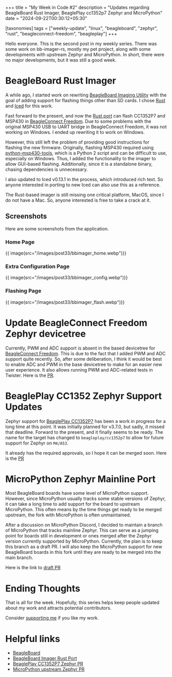 +++
title = "My Week in Code #2"
description = "Updates regarding BeagleBoard Rust Imager, BeaglePlay cc1352p7 Zephyr and MicroPython"
date = "2024-09-22T00:30:12+05:30"

[taxonomies]
tags = ["weekly-update", "linux", "beagleboard", "zephyr", "rust", "beagleconnect-freedom", "beagleplay"]
+++


Hello everyone. This is the second post in my weekly series. There was some work on bb-imager-rs, mostly my pet project, along with some developments with upstream Zephyr and MicroPython. In short, there were no major developments, but it was still a good week.

# BeagleBoard Rust Imager

A while ago, I started work on rewriting [BeagleBoard Imaging Utility](https://www.beagleboard.org/bb-imager) with the goal of adding support for flashing things other than SD cards. I chose [Rust](https://www.rust-lang.org/) and [Iced](https://iced.rs/) for this work.

Fast forward to the present, and now the [Rust port](https://openbeagle.org/ayush1325/bb-imager-rs) can flash CC1352P7 and MSP430 in [BeagleConnect Freedom](https://www.beagleboard.org/boards/beagleconnect-freedom). Due to some problems with the original MSP430 USB to UART bridge in BeagleConnect Freedom, it was not working on Windows. I ended up rewriting it to work on Windows. 

However, this still left the problem of providing good instructions for flashing the new firmware. Originally, flashing MSP430 required using [python-msp430-tools](https://github.com/zsquareplusc/python-msp430-tools/tree/master), which is a Python 2 script and can be difficult to use, especially on Windows. Thus, I added the functionality to the imager to allow GUI-based flashing. Additionally, since it is a standalone binary, chasing dependencies is unnecessary.

I also updated to Iced v0.13.1 in the process, which introduced rich text. So anyone interested in porting to new Iced can also use this as a reference.

The Rust-based imager is still missing one critical platform, MacOS, since I do not have a Mac. So, anyone interested is free to take a crack at it.

## Screenshots

Here are some screenshots from the application.

### Home Page
{{ image(src="/images/post33/bbimager_home.webp")}}

### Extra Configuration Page
{{ image(src="/images/post33/bbimager_config.webp")}}

### Flashing Page
{{ image(src="/images/post33/bbimager_flash.webp")}}

# Update BeagleConnect Freedom Zephyr devicetree

Currently, PWM and ADC support is absent in the based devicetree for [BeagleConnect Freedom](https://www.beagleboard.org/boards/beagleconnect-freedom). This is due to the fact that I added PWM and ADC support quite recently. So, after some deliberation, I think it would be best to enable ADC and PWM in the base devicetree to make for an easier new user experience. It also allows running PWM and ADC-related tests in Twister. Here is the [PR](https://github.com/zephyrproject-rtos/zephyr/pull/78667).

# BeaglePlay CC1352 Zephyr Support Updates

Zephyr support for [BeaglePlay CC1352P7](https://www.beagleboard.org/boards/beagleplay) has been a work in progress for a long time at this point. It was initially planned for v3.7.0, but sadly, it missed that deadline. Forward to the present, and it finally seems to be ready. The name for the target has changed to `beagleplay/cc1352p7` to allow for future support for Zephyr on `M4/A53`.

It already has the required approvals, so I hope it can be merged soon. Here is the [PR](https://github.com/zephyrproject-rtos/zephyr/pull/64718)

# MicroPython Zephyr Mainline Port

Most BeagleBoard boards have some level of MicroPython support. However, since MicroPython usually tracks some stable versions of Zephyr, it can take a long time to add support for the board to upstream MicroPython. This often means by the time things get ready to be merged upstream, the fork with MicroPython is often unmaintained.

After a discussion on MicroPython Discord, I decided to maintain a branch of MicroPython that tracks mainline Zephyr. This can serve as a jumping point for boards still in development or ones merged after the Zephyr version currently supported by MicroPython. Currently, the plan is to keep this branch as a draft PR. I will also keep the MicroPython support for new BeagleBoard boards in this fork until they are ready to be merged into the main branch.

Here is the link to [draft PR](https://github.com/micropython/micropython/pull/15891)

# Ending Thoughts

That is all for the week. Hopefully, this series helps keep people updated about my work and attracts potential contributors.

Consider [supporting me](@/pages/about.md) if you like my work.

# Helpful links
- [BeagleBoard](https://www.beagleboard.org/)
- [BeagleBoard Imager Rust Port](https://openbeagle.org/ayush1325/bb-imager-rs)
- [BeaglePlay CC1352P7 Zephyr PR](https://github.com/zephyrproject-rtos/zephyr/pull/64718)
- [MicroPython upstream Zephyr PR](https://github.com/micropython/micropython/pull/15891)
